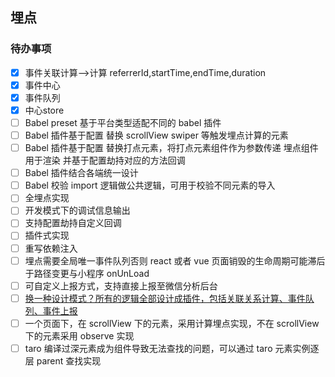 ## 埋点

### 待办事项
- [x] 事件关联计算-->计算 referrerId,startTime,endTime,duration
- [x] 事件中心
- [x] 事件队列
- [x] 中心store
- [ ] Babel preset 基于平台类型适配不同的 babel 插件
- [ ] Babel 插件基于配置 替换 scrollView swiper 等触发埋点计算的元素
- [ ] Babel 插件基于配置 替换打点元素，将打点元素组件作为参数传递 埋点组件用于渲染 并基于配置劫持对应的方法回调
- [ ] Babel 插件结合各端统一设计
- [ ] Babel 校验 import 逻辑做公共逻辑，可用于校验不同元素的导入
- [ ] 全埋点实现
- [ ] 开发模式下的调试信息输出
- [ ] 支持配置劫持自定义回调
- [ ] 插件式实现
- [ ] 重写依赖注入
- [ ] 埋点需要全局唯一事件队列否则 react 或者 vue 页面销毁的生命周期可能滞后于路径变更与小程序 onUnLoad
- [ ] 可自定义上报方式，支持直接上报至微信分析后台
- [ ] [换一种设计模式？所有的逻辑全部设计成插件，包括关联关系计算、事件队列、事件上报](https://juejin.cn/post/6844904102862782471?searchId=20231007175637D4BA8162F87D8D4EEC6F)
- [ ] 一个页面下，在 scrollView 下的元素，采用计算埋点实现，不在 scrollView 下的元素采用 observe 实现
- [ ] taro 编译过深元素成为组件导致无法查找的问题，可以通过 taro 元素实例逐层 parent 查找实现
